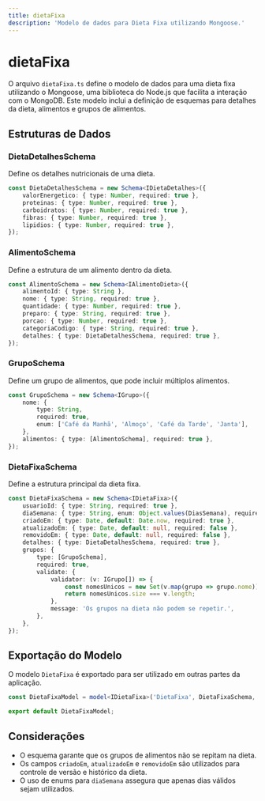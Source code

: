 ```yaml
---
title: dietaFixa
description: 'Modelo de dados para Dieta Fixa utilizando Mongoose.'
---
```


# dietaFixa

O arquivo `dietaFixa.ts` define o modelo de dados para uma dieta fixa utilizando o Mongoose, uma biblioteca do Node.js que facilita a interação com o MongoDB. Este modelo inclui a definição de esquemas para detalhes da dieta, alimentos e grupos de alimentos.

## Estruturas de Dados

### DietaDetalhesSchema

Define os detalhes nutricionais de uma dieta.

```typescript
const DietaDetalhesSchema = new Schema<IDietaDetalhes>({
    valorEnergetico: { type: Number, required: true },
    proteinas: { type: Number, required: true },
    carboidratos: { type: Number, required: true },
    fibras: { type: Number, required: true },
    lipidios: { type: Number, required: true },
});
```

### AlimentoSchema

Define a estrutura de um alimento dentro da dieta.

```typescript
const AlimentoSchema = new Schema<IAlimentoDieta>({
    alimentoId: { type: String },
    nome: { type: String, required: true },
    quantidade: { type: Number, required: true },
    preparo: { type: String, required: true },
    porcao: { type: Number, required: true },
    categoriaCodigo: { type: String, required: true },
    detalhes: { type: DietaDetalhesSchema, required: true },
});
```

### GrupoSchema

Define um grupo de alimentos, que pode incluir múltiplos alimentos.

```typescript
const GrupoSchema = new Schema<IGrupo>({
    nome: {
        type: String,
        required: true,
        enum: ['Café da Manhã', 'Almoço', 'Café da Tarde', 'Janta'],
    },
    alimentos: { type: [AlimentoSchema], required: true },
});
```

### DietaFixaSchema

Define a estrutura principal da dieta fixa.

```typescript
const DietaFixaSchema = new Schema<IDietaFixa>({
    usuarioId: { type: String, required: true },
    diaSemana: { type: String, enum: Object.values(DiasSemana), required: true },
    criadoEm: { type: Date, default: Date.now, required: true },
    atualizadoEm: { type: Date, default: null, required: false },
    removidoEm: { type: Date, default: null, required: false },
    detalhes: { type: DietaDetalhesSchema, required: true },
    grupos: {
        type: [GrupoSchema],
        required: true,
        validate: {
            validator: (v: IGrupo[]) => {
                const nomesUnicos = new Set(v.map(grupo => grupo.nome));
                return nomesUnicos.size === v.length;
            },
            message: 'Os grupos na dieta não podem se repetir.',
        },
    },
});
```

## Exportação do Modelo

O modelo `DietaFixa` é exportado para ser utilizado em outras partes da aplicação.

```typescript
const DietaFixaModel = model<IDietaFixa>('DietaFixa', DietaFixaSchema, 'DietasFixas');

export default DietaFixaModel;
```

## Considerações

- O esquema garante que os grupos de alimentos não se repitam na dieta.
- Os campos `criadoEm`, `atualizadoEm` e `removidoEm` são utilizados para controle de versão e histórico da dieta.
- O uso de enums para `diaSemana` assegura que apenas dias válidos sejam utilizados.